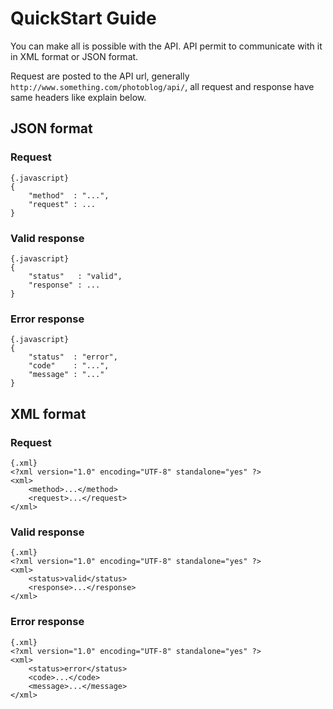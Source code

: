 
# QuickStart Guide

You can make all is possible with the API.
API permit to communicate with it in XML format or JSON format.

Request are posted to the API url, generally `http://www.something.com/photoblog/api/`, all
request and response have same headers like explain below.

## JSON format

### Request

	{.javascript}
	{
		"method"  : "...",
		"request" : ...
	}

### Valid response

	{.javascript}
	{
		"status"   : "valid",
		"response" : ...
	}

### Error response

	{.javascript}
	{
		"status"  : "error",
		"code"    : "...",
		"message" : "..."
	}


## XML format

### Request

	{.xml}
	<?xml version="1.0" encoding="UTF-8" standalone="yes" ?>
	<xml>
		<method>...</method>
		<request>...</request>
	</xml>

### Valid response

	{.xml}
	<?xml version="1.0" encoding="UTF-8" standalone="yes" ?>
	<xml>
		<status>valid</status>
		<response>...</response>
	</xml>

### Error response

	{.xml}
	<?xml version="1.0" encoding="UTF-8" standalone="yes" ?>
	<xml>
		<status>error</status>
		<code>...</code>
		<message>...</message>
	</xml>
